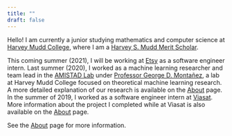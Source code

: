 ```yaml
---
title: ""
draft: false
---
```


Hello! I am currently a junior studying mathematics and computer science at [Harvey Mudd College](https://www.hmc.edu/), where I am a [Harvey S. Mudd Merit Scholar](https://www.hmc.edu/admission/afford/scholarships-and-grants/merit-based-scholarships/harvey-s-mudd-merit-award). 

<!-- My interests center around theoretical machine learning, as well as applications of machine learning towards fields including robotics and autonomous vehicles, astronomy and space exploration, medical imaging, and finance and trading.  --> 


This coming summer (2021), I will be working at [Etsy](https://www.etsy.com/) as a software engineer intern. Last summer (2020), I worked as a machine learning researcher and team lead in the [AMISTAD Lab](https://www.cs.hmc.edu/~montanez/amistad.html) under [Professor George D. Montañez](https://www.cs.hmc.edu/~montanez/), a lab at Harvey Mudd College focused on theoretical machine learning research. A more detailed explanation of our research is available on the [About](/about#amistad) page. In the summer of 2019, I worked as a software engineer intern at [Viasat](https://www.viasat.com/). More information about the project I completed while at Viasat is also available on the [About](/about#amistad) page.

<!-- In terms of coursework, I have enjoyed both applied mathematics and computer science courses – including [mathematics of big data](https://math189bigdata.github.io/index.html) and data structures and program development – and theoretical courses such as abstract algebra, and my major GPA is 3.9. This fall, I will be taking courses in artificial intelligence, algorithms, mathematical analysis, and number theory and cryptography. A full list of the coursework that I have taken is available [here](/img/EspinosaDice_Coursework.pdf). -->

<!-- Our team that developed a probabilistic model of abductive logical reasoning, using a Bayesian network framework, that constructs novel explanations of observed effects for use in machine learning applications. Earlier this month, we submitted the paper to the International Conference on Agents and Artificial Intelligence (ICAART), and we will be submitting a second paper to the Pacific-Asia Conference on Knowledge Discovery and Data Mining (PAKDD) this November. 
 -->
<!-- Last summer, I worked as a software engineer intern at Viasat. In terms of coursework, I have enjoyed both applied mathematics and computer science courses – including mathematics of big data and data structures and program development – and theoretical courses such as abstract algebra, and my major GPA is 3.9. This fall, I will be taking courses in artificial intelligence, algorithms, mathematical analysis, and number theory and cryptography.
 -->
<!-- I am a junior studying mathematics and computer science at Harvey Mudd College. My interests center around theoretical machine learning, as well as applications of machine learning towards fields including robotics and autonomous vehicles, astronomy and space exploration, medical imaging, and finance and trading.
 -->
<!-- This summer (2020), I will be a researcher in the [AMISTAD Lab](https://www.cs.hmc.edu/~montanez/amistad.html) under [Professor George D. Montañez](https://www.cs.hmc.edu/~montanez/). Our team is currently working on developing a mathematical framework of abductive reasoning for use in machine learning applications.
 -->
See the [About](/about) page for more information.
